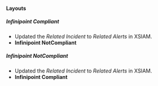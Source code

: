
#### Layouts
##### Infinipoint Compliant
- Updated the *Related Incident* to *Related Alerts* in XSIAM.
- **Infinipoint NotCompliant**
##### Infinipoint NotCompliant
- Updated the *Related Incident* to *Related Alerts* in XSIAM.
- **Infinipoint Compliant**
